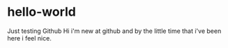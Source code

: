 # hello-world
Just testing Github
Hi i'm new at github and by the little time that i've been here i feel nice.
